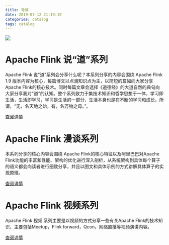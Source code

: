 ```yaml
---
title: 导读
date: 2019-07-12 21:19:19
categories: catalog
tags: catalog
---
```


![](ma.png)



# Apache Flink 说“道”系列
Apache Flink 说"道"系列会分享什么呢？本系列分享的内容会围绕 Apache Flink 1.9 版本内容为核心，每篇博文以点滴知识点为主，以简短的篇幅向大家分享Apache Flink的核心技术。同时每篇文章会选择《道德经》的大道自然的典句向大家分享我对"道"的认知。整个系列致力于集技术知识和哲学思想于一体，学习即生活，生活即学习，学习是生活的一部分，生活本身也是在不断的学习和成长。所谓，“无，名天地之始，有，名万物之母。”。

[查阅详情](../archives/Apache-Flink-说道/)

# Apache Flink 漫谈系列
本系列分享的核心内容会围绕 Apache Flink的核心特征以及阿里巴巴对Apache Flink功能的丰富和性能、架构的优化进行深入剖析，从系统架构到具体每个算子的语义都会向读者进行细致分享，并且以图文和具体示例的方式讲解具体算子的实现原理。

[查阅详情](../archives/Apache-Flink-漫谈/)

# Apache Flink 视频系列
Apache Flink 视频 系列主要是以视频的方式分享一些有关Apache Flink的技术知识，主要包括Meetup，Flink forward，Qcon，网络直播等视频演讲内容。

[查阅详情](../archives/Apache-Flink-视频/)
